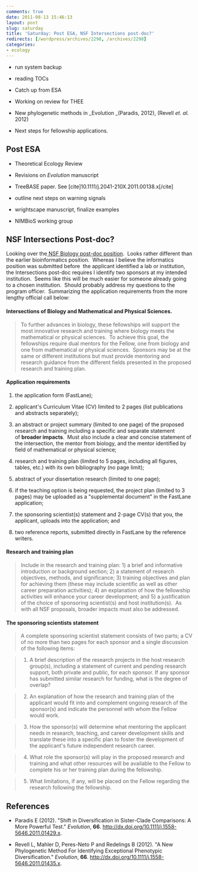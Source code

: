 ```yaml
---
comments: true
date: 2011-08-13 15:46:13
layout: post
slug: saturday
title: 'Saturday: Post ESA, NSF Intersections post-doc?'
redirects: [/wordpress/archives/2298, /archives/2298]
categories:
- ecology
---
```



	
  * run system backup

	
  * reading TOCs

	
  * Catch up from ESA

	
  * Working on review for THEE

	
  * New phylogenetic methods in _Evolution _(Paradis, 2012), (Revell _et. al._ 2012)

	
  * Next steps for fellowship applications.




## Post ESA





	
  * Theoretical Ecology Review

	
  * Revisions on _Evolution_ manuscript

	
  * TreeBASE paper. See [cite]10.1111/j.2041-210X.2011.00138.x[/cite]

	
  * outline next steps on warning signals

	
  * wrightscape manuscript, finalize examples

	
  * NIMBioS working group




## NSF Intersections Post-doc?


Looking over the[ NSF Biology post-doc position](http://www.nsf.gov/pubs/2010/nsf10587/nsf10587.htm#pgm_desc_txt).  Looks rather different than the earlier bioinformatics position.  Whereas I believe the informatics position was submitted before  the applicant identified a lab or institution, the Intersections post-doc requires I identify two sponsors at my intended institution.  Seems like this will be much easier for someone already going to a chosen institution.  Should probably address my questions to the program officer.  Summarizing the application requirements from the more lengthy official call below:


#### Intersections of Biology and Mathematical and Physical Sciences.




> To further advances in biology, these fellowships will support the most innovative research and training where biology meets the mathematical or physical sciences.  To achieve this goal, the fellowships require dual mentors for the Fellow, one from biology and one from mathematical or physical sciences.  Sponsors may be at the same or different institutions but must provide mentoring and research guidance from the different fields presented in the proposed research and training plan.




#### Application requirements





	
  1. the application form (FastLane);

	
  2. applicant's Curriculum Vitae (CV) limited to 2 pages (list publications and abstracts separately);

	
  3. an abstract or project summary (limited to one page) of the proposed research and training including a specific and separate statement of **broader impacts**.  Must also include a clear and concise statement of the intersection, the mentor from biology, and the mentor identified by field of mathematical or physical science;

	
  4. research and training plan (limited to 5 pages, including all figures, tables, etc.) with its own bibliography (no page limit);

	
  5. abstract of your dissertation research (limited to one page);

	
  6. if the teaching option is being requested, the project plan (limited to 3 pages) may be uploaded as a "supplemental document" in the FastLane application;

	
  7. the sponsoring scientist(s) statement and 2-page CV(s) that you, the applicant, uploads into the application; and

	
  8. two reference reports, submitted directly in FastLane by the reference writers.




#### Research and training plan




> Include in the research and training plan: 1) a brief and informative introduction or background section; 2) a statement of research objectives, methods, and significance; 3) training objectives and plan for achieving them (these may include scientific as well as other career preparation activities); 4) an explanation of how the fellowship activities will enhance your career development; and 5) a justification of the choice of sponsoring scientist(s) and host institution(s).  As with all NSF proposals, broader impacts must also be addressed.




#### The sponsoring scientists statement




> A complete sponsoring scientist statement consists of two parts; a CV of no more than two pages for each sponsor and a single discussion of the following items:

> 
> 
	
>   1. A brief description of the research projects in the host research group(s), including a statement of current and pending research support, both private and public, for each sponsor. If any sponsor has submitted similar research for funding, what is the degree of overlap?
> 
	
>   2. An explanation of how the research and training plan of the applicant would fit into and complement ongoing research of the sponsor(s) and indicate the personnel with whom the Fellow would work.
> 
	
>   3. How the sponsor(s) will determine what mentoring the applicant needs in research, teaching, and career development skills and translate these into a specific plan to foster the development of the applicant's future independent research career.
> 
	
>   4. What role the sponsor(s) will play in the proposed research and training and what other resources will be available to the Fellow to complete his or her training plan during the fellowship.
> 
	
>   5. What limitations, if any, will be placed on the Fellow regarding the research following the fellowship.
> 



## References


- Paradis E (2012).
"Shift in Diversification in Sister-Clade Comparisons: A More Powerful Test."
*Evolution*, **66**.
<a href="http://dx.doi.org/10.1111/j.1558-5646.2011.01429.x">http://dx.doi.org/10.1111/j.1558-5646.2011.01429.x</a>.

- Revell L, Mahler D, Peres-Neto P and Redelings B (2012).
"A New Phylogenetic Method For Identifying Exceptional Phenotypic Diversification."
*Evolution*, **66**.
<a href="http://dx.doi.org/10.1111/j.1558-5646.2011.01435.x">http://dx.doi.org/10.1111/j.1558-5646.2011.01435.x</a>.
